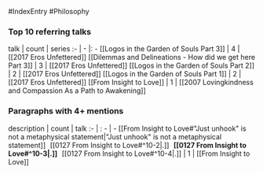#IndexEntry #Philosophy

### Top 10 referring talks
talk | count | series
:- | - |: -
[[Logos in the Garden of Souls Part 3]] | 4 | [[2017 Eros Unfettered]]
[[Dilemmas and Delineations - How did we get here Part 3]] | 3 | [[2017 Eros Unfettered]]
[[Logos in the Garden of Souls Part 2]] | 2 | [[2017 Eros Unfettered]]
[[Logos in the Garden of Souls Part 1]] | 2 | [[2017 Eros Unfettered]]
[[From Insight to Love]] | 1 | [[2007 Lovingkindness and Compassion As a Path to Awakening]]

### Paragraphs with 4+ mentions
description | count | talk
:- | : - | -
[[From Insight to Love#"Just unhook" is not a metaphysical statement\|"Just unhook" is not a metaphysical statement]] &nbsp;&nbsp;[[0127 From Insight to Love#^10-2\|.]] &nbsp; **[[0127 From Insight to Love#^10-3\|.]]** &nbsp; [[0127 From Insight to Love#^10-4\|.]] | 1 | [[From Insight to Love]]

